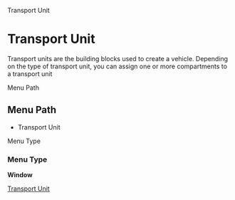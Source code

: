 
Transport Unit
# Transport Unit


Transport units are the building blocks used to create a vehicle. Depending on the type of transport unit, you can assign one or more compartments to a transport unit

Menu Path
## Menu Path



- Transport Unit

Menu Type
### Menu Type

**Window**


[Transport Unit](../../functional-guide/window/window-transport-unit.md)